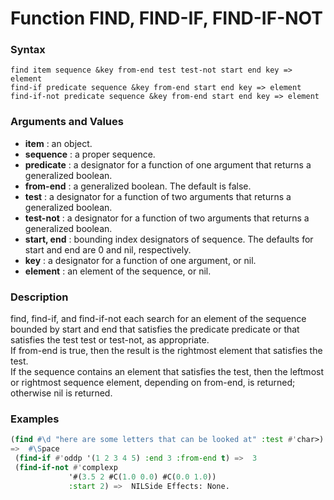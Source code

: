 <!-- Generated on 05/10/2020 by https://github.com/anto2oo/clhs-evolved -->

# Function FIND, FIND-IF, FIND-IF-NOT

### Syntax
`find item sequence &key from-end test test-not start end key => element`  
`find-if predicate sequence &key from-end start end key => element`  
`find-if-not predicate sequence &key from-end start end key => element`  


### Arguments and Values
- **item** : an object.   
- **sequence** : a proper sequence.   
- **predicate** : a designator for a function of one argument that returns a generalized boolean.   
- **from-end** : a generalized boolean. The default is false.   
- **test** : a designator for a function of two arguments that returns a generalized boolean.   
- **test-not** : a designator for a function of two arguments that returns a generalized boolean.   
- **start, end** : bounding index designators of sequence. The defaults for start and end are 0 and nil, respectively.   
- **key** : a designator for a function of one argument, or nil.   
- **element** : an element of the sequence, or nil.   


### Description
find, find-if, and find-if-not each search for an element of the sequence bounded by start and end that satisfies the predicate predicate or that satisfies the test test or test-not, as appropriate.  
If from-end is true, then the result is the rightmost element that satisfies the test.  
If the sequence contains an element that satisfies the test, then the leftmost or rightmost sequence element, depending on from-end, is returned; otherwise nil is returned.



### Examples
```lisp 
(find #\d "here are some letters that can be looked at" :test #'char>)
=>  #\Space 
 (find-if #'oddp '(1 2 3 4 5) :end 3 :from-end t) =>  3
 (find-if-not #'complexp                                    
             '#(3.5 2 #C(1.0 0.0) #C(0.0 1.0))
             :start 2) =>  NILSide Effects: None.
```
